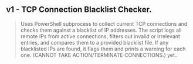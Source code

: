 ##  v1 - TCP Connection Blacklist Checker.
 >Uses PowerShell subprocess to collect current TCP connections and checks them against a blacklist of IP addresses. 
 >The script logs all remote IPs from active connections, filters out invalid or irrelevant entries, and compares them to a provided blacklist file.
 >If any blacklisted IPs are found, it flags them and prints a warning for each one. (CANNOT TAKE ACTION/TERMINATE CONNECTIONS.) yet..
